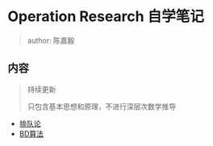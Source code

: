 # Operation Research 自学笔记

> author: 陈嘉毅

## 内容

> 持续更新
>
> 只包含基本思想和原理，不进行深层次数学推导

* [排队论](./docs/排队论.md)
* [BD算法](./specials/BD_Algorithm.md)
